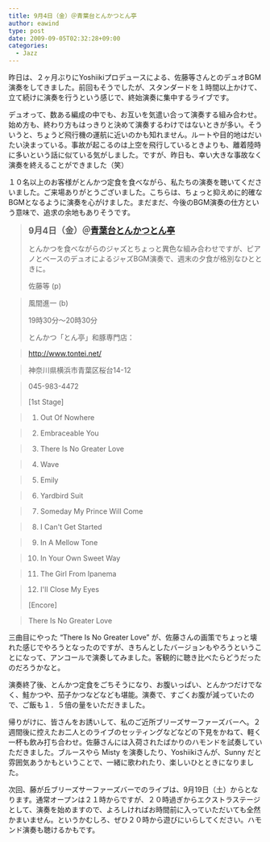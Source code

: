 ```yaml
---
title: 9月4日（金）＠青葉台とんかつとん亭
author: eawind
type: post
date: 2009-09-05T02:32:28+09:00
categories:
  - Jazz
---
```

昨日は、２ヶ月ぶりにYoshiikiプロデュースによる、佐藤等さんとのデュオBGM演奏をしてきました。前回もそうでしたが、スタンダードを１時間以上かけて、立て続けに演奏を行うという感じで、終始演奏に集中するライブです。

デュオって、数ある編成の中でも、お互いを気遣い合って演奏する組み合わせ。始め方も、終わり方もはっきりと決めて演奏するわけではないときが多い。そういうと、ちょうど飛行機の運航に近いのかも知れません。ルートや目的地はだいたい決まっている。事故が起こるのは上空を飛行しているときよりも、離着陸時に多いという話に似ている気がしました。ですが、昨日も、幸い大きな事故なく演奏を終えることができました（笑）

１０名以上のお客様がとんかつ定食を食べながら、私たちの演奏を聴いてくださいました。ご来場ありがとうございました。こちらは、ちょっと抑えめに的確なBGMとなるように演奏を心がけました。まだまだ、今後のBGM演奏の仕方という意味で、追求の余地もありそうです。

> **<big>9月4日（金）＠<a href="http://www.tontei.net/" target="_blank">青葉台とんかつとん亭</a></big>**
>
> とんかつを食べながらのジャズとちょっと異色な組み合わせですが、ピアノとベースのデュオによるジャズBGM演奏で、週末の夕食が格別なひとときに。
>
> 佐藤等 (p)

> 風間進一 (b)
>
> 19時30分〜20時30分
>
> とんかつ「とん亭」和豚専門店：

> <a href="http://www.tontei.net/" target="_blank">http://www.tontei.net/</a>

> 神奈川県横浜市青葉区桜台14-12

> 045-983-4472
>
> [1st Stage]

> 1. Out Of Nowhere

> 2. Embraceable You

> 3. There Is No Greater Love

> 4. Wave

> 5. Emily

> 6. Yardbird Suit

> 7. Someday My Prince Will Come

> 8. I Can't Get Started

> 9. In A Mellow Tone

> 10. In Your Own Sweet Way

> 11. The Girl From Ipanema

> 12. I'll Close My Eyes
>
> [Encore]

> There Is No Greater Love

三曲目にやった &#8220;There Is No Greater Love&#8221; が、佐藤さんの画策でちょっと壊れた感じでやろうとなったのですが、きちんとしたバージョンもやろうということになって、アンコールで演奏してみました。客観的に聴き比べたらどうだったのだろうかなと。

演奏終了後、とんかつ定食をごちそうになり、お腹いっぱい、とんかつだけでなく、鮭かつや、茄子かつなどなども堪能。演奏で、すごくお腹が減っていたので、ご飯も１．５倍の量をいただきました。

帰りがけに、皆さんをお誘いして、私のご近所ブリーズサーファーズバーへ。２週間後に控えたお二人とのライブのセッティングなどなどの下見をかねて、軽く一杯も飲み打ち合わせ。佐藤さんには入荷されたばかりのハモンドを試奏していただきました。ブルースやら Misty を演奏したり、Yoshiikiさんが、Sunny だと雰囲気あうかもということで、一緒に歌われたり、楽しいひとときになりました。

次回、藤が丘ブリーズサーファーズバーでのライブは、9月19日（土）からとなります。通常オープンは２１時からですが、２０時過ぎからエクストラステージとして、演奏を始めますので、よろしければお時間前に入っていただいても全然かまいません。というかむしろ、ぜひ２０時から遊びにいらしてください。ハモンド演奏も聴けるかもです。
